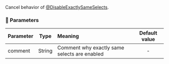 Cancel behavior of [@DisableExactlySameSelects](#DisableExactlySameSelects).

### :wrench: Parameters 
|Parameter|Type    | Meaning                                    | Default value  |
| --------|:------:|:-------------------------------------------|:--------------:|
| comment | String |Comment why exactly same selects are enabled|      -         |